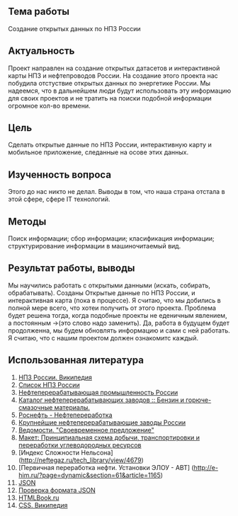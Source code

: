 ## Тема работы 
Создание открытых данных по НПЗ России

## Актуальность 
Проект направлен на создание открытых датасетов и интерактивной карты НПЗ и нефтепроводов России. На создание этого проекта нас побудила отстуствие открытых данных по энергетике России. Мы надеемся, что в дальнейшем люди будут использовать эту информацию для своих проектов и не тратить на поиски подобной информации огромное кол-во времени.

## Цель 
Сделать открытые данные по НПЗ России, интерактивную карту и мобильное приложение, следанные на осове этих данных.

## Изученность вопроса
Этого до нас никто не делал. Выводы в том, что наша страна отстала в этой сфере, сфере IT технологий.

## Методы
Поиск информации; сбор информации; класификация информации; структурирование информации в машиночитаемый вид.

## Результат работы, выводы
Мы научились работать с открытыми данными (искать, собирать, обрабатывать). Созданы Открытые данные по НПЗ России, и интерактивная карта (пока в процессе). Я считаю, что мы добились в полной мере всего, что хотеи получить от этого проекта. Проблема будет решена тогда, когда подобные проекты не еденичным явлением, а постоянным ->(это слово надо заменить). Да, работа в будущем будет продолженна, мы будем обновлять информацию и сами с ней работать. Я считаю, что с нашим проектом должен ознакомитс каждый. 

## Использованная литература

 1. [НПЗ России. Википедия](http://ru.wikipedia.org/wiki/%D0%9D%D0%B5%D1%84%D1%82%D1%8F%D0%BD%D0%B0%D1%8F_%D0%BF%D1%80%D0%BE%D0%BC%D1%8B%D1%88%D0%BB%D0%B5%D0%BD%D0%BD%D0%BE%D1%81%D1%82%D1%8C_%D0%A0%D0%BE%D1%81%D1%81%D0%B8%D0%B8)
 1. [Список НПЗ России](http://www.wiki-prom.ru/20otrasl.html)
 1. [Нефтеперерабатывающая промышленность России](http://ru.wikipedia.org/wiki/Нефтеперерабатывающая_промышленность_России)
 1. [Каталог нефтеперерабатывающих заводов :: Бензин и горюче-смазочные материалы.](http://www.benzol.ru/npz/?status=2&page=1)
 1. [Роснефть - Нефтепереработка](http://www.rosneft.ru/Downstream/refining/)
 1. [Крупнейшие нефтеперерабатывающие заводы России](http://neftegas.info/engine/info/krupnjejshije-njeftjepjerjerabatyvajushhije-zavody-rossii)
 1. [Ведомости. "Своевременное предложение"](http://tbu.com.ua/digest/svoevremennoe_predlojenie.html)
 1. [Макет: Принципиальная схема добычи, транспортировки и переработки углеводородных ресурсов](http://www.maket-russia.ru/portfolio/portfolio-uchebnye-makety-i-modeli/maket-printsipialnaya-skhema-dobychi-transportirovki-i-pererabotki-uglevodorodnykh-resursov/)
 1. [Индекс Сложности Нельсона] (http://neftegaz.ru/tech_library/view/4679)
 1. [Первичная переработка нефти. Установки ЭЛОУ - АВТ] (http://e-him.ru/?page=dynamic&section=61&article=1165) 
 1. [JSON](http://ru.wikipedia.org/wiki/JSON) 
 1. [Проверка формата JSON](http://jsonformatter.curiousconcept.com/)
 1. [HTMLBook.ru](http://htmlbook.ru/html5)
 1. [CSS. Википедия](http://ru.wikipedia.org/wiki/%D0%9A%D0%B0%D1%81%D0%BA%D0%B0%D0%B4%D0%BD%D1%8B%D0%B5_%D1%82%D0%B0%D0%B1%D0%BB%D0%B8%D1%86%D1%8B_%D1%81%D1%82%D0%B8%D0%BB%D0%B5%D0%B9)
